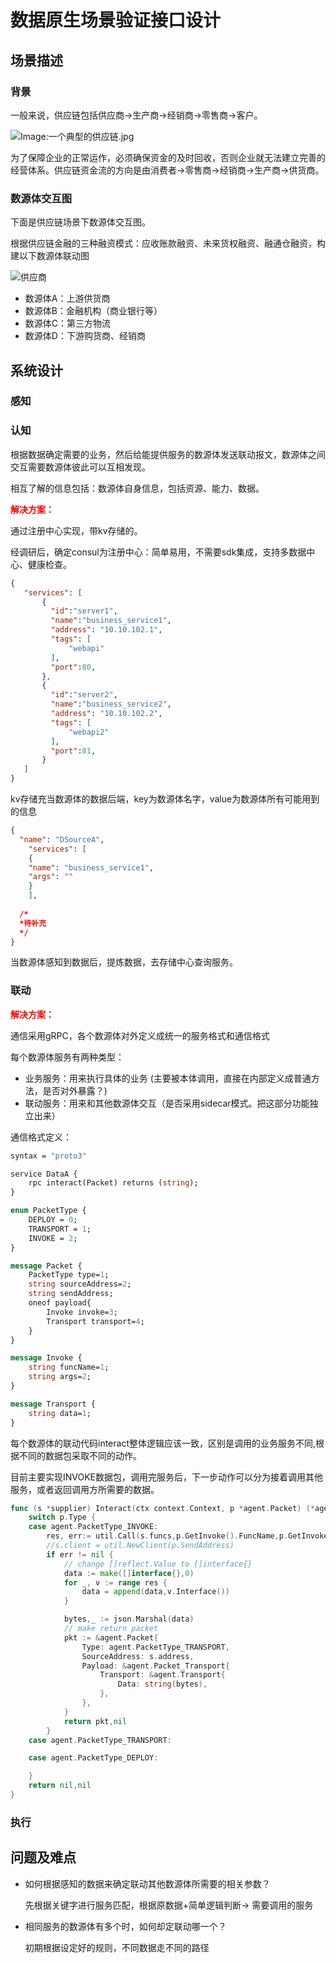 # 数据原生场景验证接口设计

## 场景描述

### 背景

一般来说，供应链包括供应商->生产商->经销商->零售商->客户。

![Image:一个典型的供应链.jpg](https://tva1.sinaimg.cn/large/e6c9d24ely1h014o632mfj20dw0afwey.jpg)

为了保障企业的正常运作，必须确保资金的及时回收，否则企业就无法建立完善的经营体系。供应链资金流的方向是由消费者->零售商->经销商->生产商->供货商。



### 数源体交互图

下面是供应链场景下数源体交互图。

根据供应链金融的三种融资模式：应收账款融资、未来货权融资、融通仓融资，构建以下数源体联动图

![供应商](https://tva1.sinaimg.cn/large/e6c9d24ely1h01hqcbq92j213g0t00uu.jpg)

- 数源体A：上游供货商
- 数源体B：金融机构（商业银行等）
- 数源体C：第三方物流
- 数源体D：下游购货商、经销商

## 系统设计

### 感知

### 认知

根据数据确定需要的业务，然后给能提供服务的数源体发送联动报文，数源体之间交互需要数源体彼此可以互相发现。

相互了解的信息包括：数源体自身信息，包括资源、能力、数据。

**<font color=red>解决方案：</font>**

通过注册中心实现，带kv存储的。

经调研后，确定consul为注册中心：简单易用，不需要sdk集成，支持多数据中心、健康检查。

```json
{
   "services": [
       {
         "id":"server1",
         "name":"business_service1",
         "address": "10.10.102.1",
         "tags": [
             "webapi"
         ],
         "port":80,
       },
       {
         "id":"server2",
         "name":"business_service2",
         "address": "10.10.102.2",
         "tags": [
             "webapi2"
         ],
         "port":81,
       }
   ]
}
```

kv存储充当数源体的数据后端，key为数源体名字，value为数源体所有可能用到的信息

```json
{
  "name": "DSourceA",
	"services": [
    {
    "name": "business_service1",
    "args": ""
    }
	],
  
  /*
  *待补充
  */
}
```

当数源体感知到数据后，提炼数据，去存储中心查询服务。



### 联动

**<font color=red>解决方案：</font>**

通信采用gRPC，各个数源体对外定义成统一的服务格式和通信格式

每个数源体服务有两种类型：

- 业务服务：用来执行具体的业务 (主要被本体调用，直接在内部定义成普通方法，是否对外暴露？)
- 联动服务：用来和其他数源体交互（是否采用sidecar模式。把这部分功能独立出来）

通信格式定义：

```protobuf
syntax = "proto3"

service DataA {
	rpc interact(Packet) returns (string);
}

enum PacketType {
	DEPLOY = 0;
	TRANSPORT = 1;
	INVOKE = 2;
}

message Packet {
	PacketType type=1;
	string sourceAddress=2;
	string sendAddress;
	oneof payload{
		Invoke invoke=3;
		Transport transport=4;
	}
}

message Invoke {
	string funcName=1;
	string args=2;
}

message Transport {
	string data=1;
}
```



每个数源体的联动代码interact整体逻辑应该一致，区别是调用的业务服务不同,根据不同的数据包采取不同的动作。

目前主要实现INVOKE数据包，调用完服务后，下一步动作可以分为接着调用其他服务，或者返回调用方所需要的数据。

```go
func (s *supplier) Interact(ctx context.Context, p *agent.Packet) (*agent.Packet, error)  {
	switch p.Type {
	case agent.PacketType_INVOKE:
		res, err:= util.Call(s.funcs,p.GetInvoke().FuncName,p.GetInvoke().Args)
		//s.client = util.NewClient(p.SendAddress)
		if err != nil {
			// change []reflect.Value to []interface{}
			data := make([]interface{},0)
			for _, v := range res {
				data = append(data,v.Interface())
			}

			bytes,_ := json.Marshal(data)
			// make return packet
			pkt := &agent.Packet{
				Type: agent.PacketType_TRANSPORT,
				SourceAddress: s.address,
				Payload: &agent.Packet_Transport{
					Transport: &agent.Transport{
						Data: string(bytes),
					},
				},
			}
			return pkt,nil
		}
	case agent.PacketType_TRANSPORT:

	case agent.PacketType_DEPLOY:

	}
	return nil,nil
}
```

### 执行

## 问题及难点

- 如何根据感知的数据来确定联动其他数源体所需要的相关参数？

  先根据关键字进行服务匹配，根据原数据+简单逻辑判断-> 需要调用的服务

- 相同服务的数源体有多个时，如何却定联动哪一个？

  初期根据设定好的规则，不同数据走不同的路径

